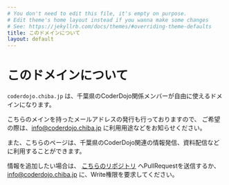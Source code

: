 ```yaml
---
# You don't need to edit this file, it's empty on purpose.
# Edit theme's home layout instead if you wanna make some changes
# See: https://jekyllrb.com/docs/themes/#overriding-theme-defaults
title: このドメインについて
layout: default
---
```


# このドメインについて

`coderdojo.chiba.jp` は、千葉県のCoderDojo関係メンバーが自由に使えるドメインになります。

こちらのメインを持ったメールアドレスの発行も行っておりますので、
ご希望の際は、[info@coderdojo.chiba.jp](mailto:info@coderdojo.chiba.jp) に利用用途などをお知らせください。


また、こちらのページは、千葉県のCoderDojo関連の情報発信、資料配信などに利用することができます。

情報を追加したい場合は、
[こちらのリポジトリ](https://github.com/coderdojo-chiba-pref/coderdojo-chiba-pref.github.io) へPullRequestを送信するか、
[info@coderdojo.chiba.jp](mailto:info@coderdojo.chiba.jp) に、Write権限を要求してください。
